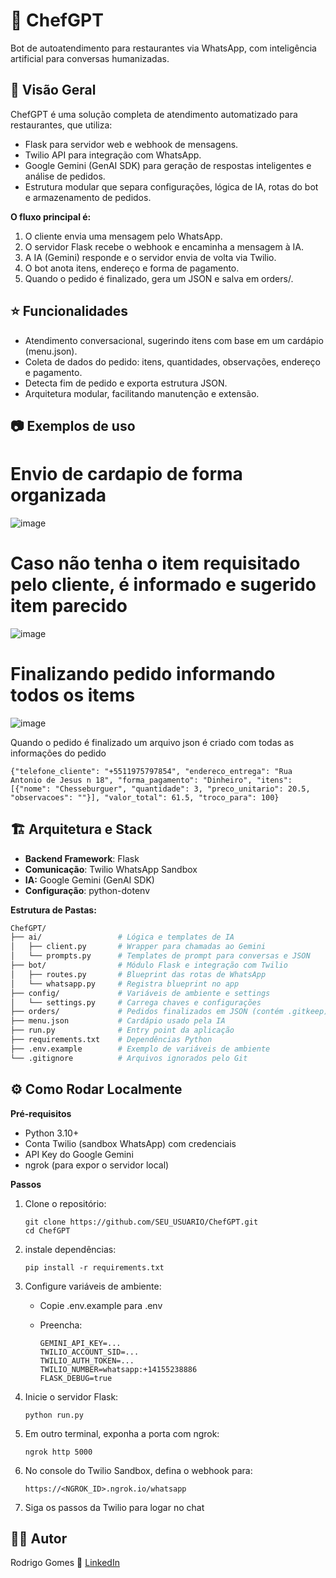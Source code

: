 # 🍔 ChefGPT

Bot de autoatendimento para restaurantes via WhatsApp, com inteligência artificial para conversas humanizadas.

## 🚀 Visão Geral

ChefGPT é uma solução completa de atendimento automatizado para restaurantes, que utiliza:
 - Flask para servidor web e webhook de mensagens.
 - Twilio API para integração com WhatsApp.
 - Google Gemini (GenAI SDK) para geração de respostas inteligentes e análise de pedidos.
 - Estrutura modular que separa configurações, lógica de IA, rotas do bot e armazenamento de pedidos.

**O fluxo principal é:**
1. O cliente envia uma mensagem pelo WhatsApp.
2. O servidor Flask recebe o webhook e encaminha a mensagem à IA.
3. A IA (Gemini) responde e o servidor envia de volta via Twilio.
4. O bot anota itens, endereço e forma de pagamento.
5. Quando o pedido é finalizado, gera um JSON e salva em orders/.

## ⭐ Funcionalidades
 - Atendimento conversacional, sugerindo itens com base em um cardápio (menu.json).
 - Coleta de dados do pedido: itens, quantidades, observações, endereço e pagamento.
 - Detecta fim de pedido e exporta estrutura JSON.
 - Arquitetura modular, facilitando manutenção e extensão.

## 📷 Exemplos de uso
# Envio de cardapio de forma organizada
![image](https://github.com/user-attachments/assets/5c05bee3-0ac5-4c6e-870e-f74dfc38b3fb)

# Caso não tenha o item requisitado pelo cliente, é informado e sugerido item parecido
![image](https://github.com/user-attachments/assets/d2fab405-4094-495d-87d2-86ff2d6aec81)

# Finalizando pedido informando todos os items
![image](https://github.com/user-attachments/assets/b53737b5-4402-4f95-a9ec-9708978d22f7)

Quando o pedido é finalizado um arquivo json é criado com todas as informações do pedido

```{"telefone_cliente": "+5511975797854", "endereco_entrega": "Rua Antonio de Jesus n 18", "forma_pagamento": "Dinheiro", "itens": [{"nome": "Chesseburguer", "quantidade": 3, "preco_unitario": 20.5, "observacoes": ""}], "valor_total": 61.5, "troco_para": 100}```

## 🏗️ Arquitetura e Stack

 - **Backend Framework**: Flask
 - **Comunicação**: Twilio WhatsApp Sandbox
 - **IA:** Google Gemini (GenAI SDK)
 - **Configuração**: python-dotenv

**Estrutura de Pastas:**
 ```bash
ChefGPT/
├── ai/                 # Lógica e templates de IA
│   ├── client.py       # Wrapper para chamadas ao Gemini
│   └── prompts.py      # Templates de prompt para conversas e JSON
├── bot/                # Módulo Flask e integração com Twilio
│   ├── routes.py       # Blueprint das rotas de WhatsApp
│   └── whatsapp.py     # Registra blueprint no app
├── config/             # Variáveis de ambiente e settings
│   └── settings.py     # Carrega chaves e configurações
├── orders/             # Pedidos finalizados em JSON (contém .gitkeep)
├── menu.json           # Cardápio usado pela IA
├── run.py              # Entry point da aplicação
├── requirements.txt    # Dependências Python
├── .env.example        # Exemplo de variáveis de ambiente
└── .gitignore          # Arquivos ignorados pelo Git
```

## ⚙️ Como Rodar Localmente

**Pré-requisitos**
 - Python 3.10+
 - Conta Twilio (sandbox WhatsApp) com credenciais
 - API Key do Google Gemini
 - ngrok (para expor o servidor local)

**Passos**
1. Clone o repositório:
    ```
    git clone https://github.com/SEU_USUARIO/ChefGPT.git
    cd ChefGPT
    ```

2. instale dependências:
    ```
    pip install -r requirements.txt
    ```

3. Configure variáveis de ambiente:
   - Copie .env.example para .env
   - Preencha:

        ```
        GEMINI_API_KEY=...
        TWILIO_ACCOUNT_SID=...
        TWILIO_AUTH_TOKEN=...
        TWILIO_NUMBER=whatsapp:+14155238886
        FLASK_DEBUG=true
        ```

4. Inicie o servidor Flask:
    
    ```
    python run.py
    ```

5. Em outro terminal, exponha a porta com ngrok:
    
    ```
    ngrok http 5000
    ```

6. No console do Twilio Sandbox, defina o webhook para:
    
    ```
    https://<NGROK_ID>.ngrok.io/whatsapp
    ```

7. Siga os passos da Twilio para logar no chat


## 🧑‍💻 Autor
Rodrigo Gomes
🔗 [LinkedIn](https://www.linkedin.com/in/rodrigogomes-profile/)
